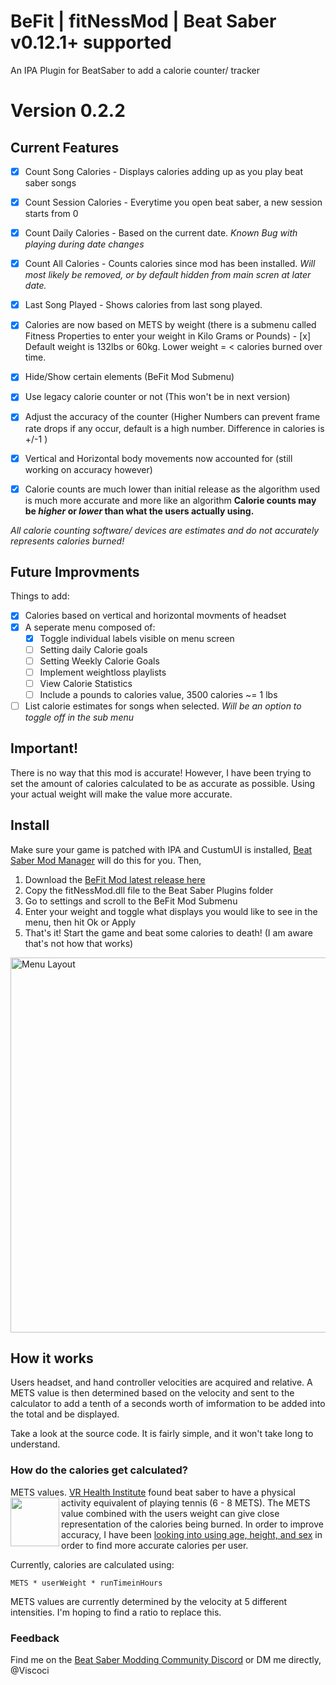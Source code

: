 # BeFit | fitNessMod | Beat Saber v0.12.1+ supported
An IPA Plugin for BeatSaber to add a calorie counter/ tracker

# Version 0.2.2
## Current Features
-  [x] Count Song Calories    - Displays calories adding up as you play beat saber songs
-  [x] Count Session Calories - Everytime you open beat saber, a new session starts from 0
-  [x] Count Daily Calories   - Based on the current date. *Known Bug with playing during date changes*
-  [x] Count All Calories     - Counts calories since mod has been installed. *Will most likely be removed, or by default hidden from main scren at later date.*
-  [x] Last Song Played       - Shows calories from last song played.

- [x] Calories are now based on METS by weight (there is a submenu called Fitness Properties to enter your weight in Kilo Grams or Pounds)
         - [x] Default weight is 132lbs or 60kg. Lower weight =  < calories burned over time.
- [x] Hide/Show certain elements (BeFit Mod Submenu)
- [x] Use legacy calorie counter or not (This won't be in next version)
- [x] Adjust the accuracy of the counter (Higher Numbers can prevent frame rate drops if any occur, default is a high number. Difference in calories is +/-1 )
- [x] Vertical and Horizontal body movements now accounted for (still working on accuracy however)
- [x] Calorie counts are much lower than initial release as the algorithm used is much more accurate and more like an algorithm
**Calorie counts may be *higher* or *lower* than what the users actually using.**

*All calorie counting software/ devices are estimates and do not accurately represents calories burned!*


## Future Improvments
Things to add:
* [x] Calories based on vertical and horizontal movments of headset
* [x] A seperate menu composed of:
  * [x] Toggle individual labels visible on menu screen
  * [ ] Setting daily Calorie goals
  * [ ] Setting Weekly Calorie Goals
  * [ ] Implement weightloss playlists
  * [ ] View Calorie Statistics
  * [ ] Include a pounds to calories value, 3500 calories ~= 1 lbs
* [ ] List calorie estimates for songs when selected. *Will be an option to toggle off in the sub menu*

## Important!
There is no way that this mod is accurate! However, I have been trying to set the amount of calories calculated to be as accurate as possible. Using your actual weight will make the value more accurate.



## Install
Make sure your game is patched with IPA and CustumUI is installed, [Beat Saber Mod Manager](https://github.com/Umbranoxio/BeatSaberModInstaller/releases) will do this for you. Then,
1.  Download the [BeFit Mod latest release here](https://github.com/viscoci/BeFit/releases)
2.  Copy the fitNessMod.dll file to the Beat Saber Plugins folder
3.  Go to settings and scroll to the BeFit Mod Submenu
4. Enter your weight and toggle what displays you would like to see in the menu, then hit Ok or Apply
5. That's it! Start the game and beat some calories to death! (I am aware that's not how that works)


<img src="https://visco.city/external/images/beFitv020.JPG" width="600" alt="Menu Layout"/>

## How it works
Users headset, and hand controller velocities are acquired and relative. A METS value is then determined based on the velocity and sent to the calculator to add a tenth of a seconds worth of imformation to be added into the total and be displayed.

Take a look at the source code. It is fairly simple, and it won't take long to understand.

### How do the calories get calculated?
METS values. [VR Health Institute](https://vrhealth.institute/portfolio/beat-saber/) found beat saber to have a physical activity equivalent of playing tennis (6 - 8 METS).
<a href="https://vrhealth.institute/methodology/"><img src="https://vrhealth.institute/wp-content/uploads/2017/08/Tennis-Pre-300-dpi.png" align="left" width="78" ></a>
The METS value combined with the users weight can give close representation of the calories being burned. In order to improve accuracy, I have been [looking into using age, height, and sex](https://sites.google.com/site/compendiumofphysicalactivities/corrected-mets) in order to find more accurate calories per user. 

Currently, calories are calculated using:
~~~
METS * userWeight * runTimeinHours
~~~
METS values are currently determined by the velocity at 5 different intensities. I'm hoping to find a ratio to replace this.


### Feedback
Find me on the [Beat Saber Modding Community Discord](https://discordapp.com/invite/beatsabermods) or DM me directly, @Viscoci
  

